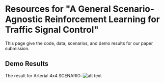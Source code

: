 # Resources for "A General Scenario-Agnostic Reinforcement Learning for Traffic Signal Control"

This page give the code, data, scenarios, and demo results for our paper submission.

## Demo Results

The result for Arterial 4x4 SCENARIO:
![alt text](https://github.com/[username]/[reponame]/blob/[branch]/image.jpg?raw=true)
